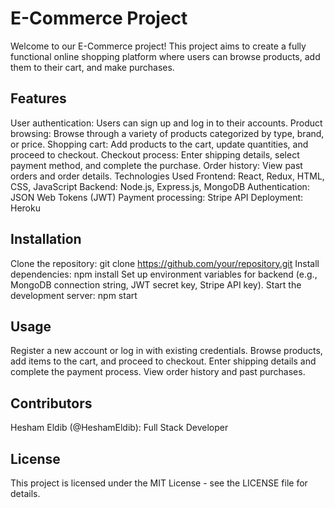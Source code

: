 # E-Commerce Project
Welcome to our E-Commerce project! This project aims to create a fully functional online shopping platform where users can browse products, add them to their cart, and make purchases.

## Features
User authentication: Users can sign up and log in to their accounts.
Product browsing: Browse through a variety of products categorized by type, brand, or price.
Shopping cart: Add products to the cart, update quantities, and proceed to checkout.
Checkout process: Enter shipping details, select payment method, and complete the purchase.
Order history: View past orders and order details.
Technologies Used
Frontend: React, Redux, HTML, CSS, JavaScript
Backend: Node.js, Express.js, MongoDB
Authentication: JSON Web Tokens (JWT)
Payment processing: Stripe API
Deployment: Heroku

## Installation
Clone the repository: git clone https://github.com/your/repository.git
Install dependencies: npm install
Set up environment variables for backend (e.g., MongoDB connection string, JWT secret key, Stripe API key).
Start the development server: npm start

## Usage
Register a new account or log in with existing credentials.
Browse products, add items to the cart, and proceed to checkout.
Enter shipping details and complete the payment process.
View order history and past purchases.

## Contributors
Hesham Eldib (@HeshamEldib): Full Stack Developer

## License
This project is licensed under the MIT License - see the LICENSE file for details.
